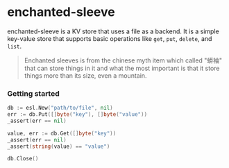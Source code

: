 # enchanted-sleeve

enchanted-sleeve is a KV store that uses a file as a backend. It is a simple
key-value store that supports basic operations like `get`, `put`, `delete`, and
`list`.

> Enchanted sleeves is from the chinese myth item which called "蟒袖" that can 
> store things in it and what the most important is that it store things 
> more than its size, even a mountain.

### Getting started

```go
db := esl.New("path/to/file", nil)
err := db.Put([]byte("key"), []byte("value"))
_assert(err == nil)

value, err := db.Get([]byte("key"))
_assert(err == nil)
_assert(string(value) == "value")

db.Close()
```